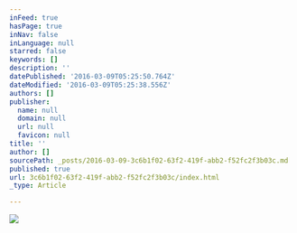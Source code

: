```yaml
---
inFeed: true
hasPage: true
inNav: false
inLanguage: null
starred: false
keywords: []
description: ''
datePublished: '2016-03-09T05:25:50.764Z'
dateModified: '2016-03-09T05:25:38.556Z'
authors: []
publisher:
  name: null
  domain: null
  url: null
  favicon: null
title: ''
author: []
sourcePath: _posts/2016-03-09-3c6b1f02-63f2-419f-abb2-f52fc2f3b03c.md
published: true
url: 3c6b1f02-63f2-419f-abb2-f52fc2f3b03c/index.html
_type: Article

---
```

![](https://the-grid-user-content.s3-us-west-2.amazonaws.com/2ce625ed-374c-4a68-bcd8-16cc01bab4af.jpg)